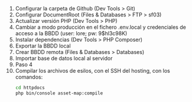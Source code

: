 1. Configurar la carpeta de Github (Dev Tools > Git)
2. Configurar DocumentRoot (Files & Databases > FTP > sf03)
3. Actualizar versión PHP (Dev Tools > PHP)
4. Cambiar a modo producción en el fichero .env.local 
    y credenciales de acceso a la BBDD (user: lore; pw: 9$hl3c98K)
5. Instalar dependencias (Dev Tools > PHP Composer)
6. Exportar la BBDD local
7. Crear BBDD remota (Files & Databases > Databases)
8. Importar base de datos local al servidor
9. Paso 4
10. Compilar los archivos de esilos, con el SSH del hosting,
    con los comandos:
    ```bash
    cd httpdocs
    php bin/console asset-map:compile
    ```
